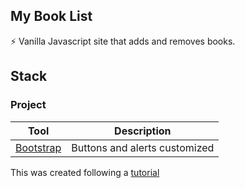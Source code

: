 ## My Book List
⚡ Vanilla Javascript site that adds and removes books.  


## Stack

### Project

| Tool                        | Description       |
| ---------------------------- | ----------------- |
| [Bootstrap](https://getbootstrap.com/)            | Buttons and alerts customized | [Font Awesome](https://fontawesome.com/)| For some icons | 


This was created following a [tutorial](https://www.youtube.com/watch?v=JaMCxVWtW58) 



